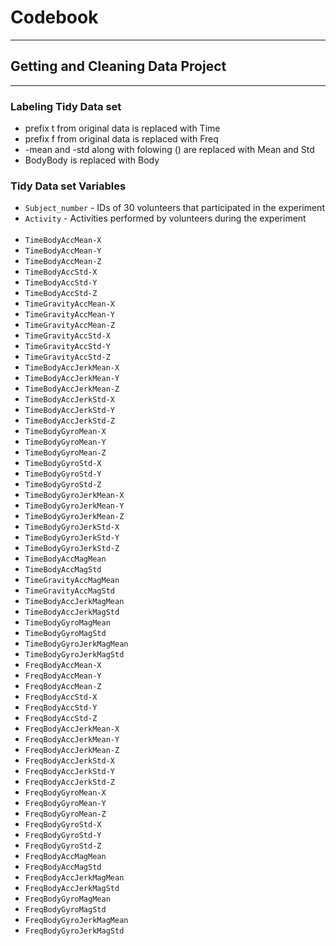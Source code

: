 
# Codebook #
***
## Getting and Cleaning Data Project ##
***

### Labeling Tidy Data set ###
 * prefix t from original data is replaced with Time
 * prefix f from original data is replaced with Freq
 * -mean and -std along with folowing () are replaced with Mean and Std
 * BodyBody is replaced with Body
 
 
### Tidy Data set Variables ###

 * `Subject_number` - IDs of 30 volunteers that participated in the experiment
 * `Activity` - Activities performed by volunteers during the experiment 
 <br/><br/>
 * `TimeBodyAccMean-X`
 * `TimeBodyAccMean-Y `
 * `TimeBodyAccMean-Z `
 * `TimeBodyAccStd-X `
 * `TimeBodyAccStd-Y `
 * `TimeBodyAccStd-Z `
 * `TimeGravityAccMean-X `
 * `TimeGravityAccMean-Y `
 * `TimeGravityAccMean-Z `
 * `TimeGravityAccStd-X `
 * `TimeGravityAccStd-Y `
 * `TimeGravityAccStd-Z `
 * `TimeBodyAccJerkMean-X `
 * `TimeBodyAccJerkMean-Y `
 * `TimeBodyAccJerkMean-Z` 
 * `TimeBodyAccJerkStd-X `
 * `TimeBodyAccJerkStd-Y `
 * `TimeBodyAccJerkStd-Z` 
 * `TimeBodyGyroMean-X `
 * `TimeBodyGyroMean-Y `
 * `TimeBodyGyroMean-Z `
 * `TimeBodyGyroStd-X `
 * `TimeBodyGyroStd-Y` 
 * `TimeBodyGyroStd-Z` 
 * `TimeBodyGyroJerkMean-X` 
 * `TimeBodyGyroJerkMean-Y` 
 * `TimeBodyGyroJerkMean-Z` 
 * `TimeBodyGyroJerkStd-X `
 * `TimeBodyGyroJerkStd-Y `
 * `TimeBodyGyroJerkStd-Z` 
 * `TimeBodyAccMagMean `
 * `TimeBodyAccMagStd `
 * `TimeGravityAccMagMean `
 * `TimeGravityAccMagStd `
 * `TimeBodyAccJerkMagMean` 
 * `TimeBodyAccJerkMagStd `
 * `TimeBodyGyroMagMean` 
 * `TimeBodyGyroMagStd `
 * `TimeBodyGyroJerkMagMean` 
 * `TimeBodyGyroJerkMagStd` 
 * `FreqBodyAccMean-X` 
 * `FreqBodyAccMean-Y` 
 * `FreqBodyAccMean-Z `
 * `FreqBodyAccStd-X `
 * `FreqBodyAccStd-Y `
 * `FreqBodyAccStd-Z `
 * `FreqBodyAccJerkMean-X `
 * `FreqBodyAccJerkMean-Y `
 * `FreqBodyAccJerkMean-Z `
 * `FreqBodyAccJerkStd-X`
 * `FreqBodyAccJerkStd-Y `
 * `FreqBodyAccJerkStd-Z `
 * `FreqBodyGyroMean-X `
 * `FreqBodyGyroMean-Y `
 * `FreqBodyGyroMean-Z `
 * `FreqBodyGyroStd-X `
 * `FreqBodyGyroStd-Y `
 * `FreqBodyGyroStd-Z `
 * `FreqBodyAccMagMean `
 * `FreqBodyAccMagStd `
 * `FreqBodyAccJerkMagMean `
 * `FreqBodyAccJerkMagStd `
 * `FreqBodyGyroMagMean `
 * `FreqBodyGyroMagStd `
 * `FreqBodyGyroJerkMagMean `
 * `FreqBodyGyroJerkMagStd`
